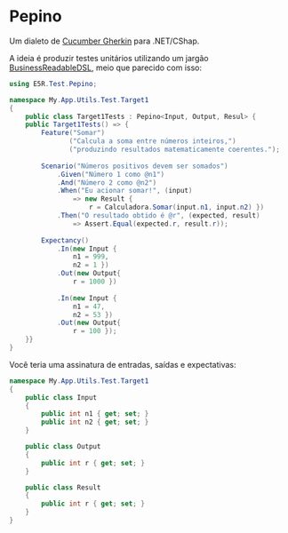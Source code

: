 Pepino
======

Um dialeto de [Cucumber Gherkin](https://github.com/cucumber/cucumber/wiki/Gherkin) para .NET/CShap.

A ideia é produzir testes unitários utilizando um jargão [BusinessReadableDSL](https://martinfowler.com/bliki/BusinessReadableDSL.html), meio que parecido com isso:

```csharp
using E5R.Test.Pepino;

namespace My.App.Utils.Test.Target1
{
    public class Target1Tests : Pepino<Input, Output, Resul> {
    public Target1Tests() => {
        Feature("Somar")
               ("Calcula a soma entre números inteiros,")
               ("produzindo resultados matematicamente coerentes.");
        
        Scenario("Números positivos devem ser somados")
            .Given("Número 1 como @n1")
            .And("Número 2 como @n2")
            .When("Eu acionar somar!", (input)
                => new Result {
                    r = Calculadora.Somar(input.n1, input.n2) })
            .Then("O resultado obtido é @r", (expected, result)
                => Assert.Equal(expected.r, result.r));
        
        Expectancy()
            .In(new Input {
                n1 = 999,
                n2 = 1 })
            .Out(new Output{
                r = 1000 })
            
            .In(new Input {
                n1 = 47,
                n2 = 53 })
            .Out(new Output{
                r = 100 });
    }}
}
```

Você teria uma assinatura de entradas, saídas e expectativas:

```csharp
namespace My.App.Utils.Test.Target1
{
    public class Input
    {
        public int n1 { get; set; }
        public int n2 { get; set; }
    }

    public class Output
    {
        public int r { get; set; }
    }

    public class Result
    {
        public int r { get; set; }
    }
}
```
